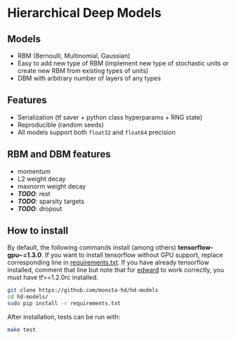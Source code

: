 # Hierarchical Deep Models

## Models
* RBM (Bernoulli, Multinomial, Gaussian)
* Easy to add new type of RBM (implement new type of stochastic units or create new RBM from existing types of units)
* DBM with arbitrary number of layers of any types

## Features
* Serialization (tf saver + python class hyperparams + RNG state)
* Reproducible (random seeds)
* All models support both `float32` and `float64` precision

## RBM and DBM features
* momentum
* L2 weight decay
* maxnorm weight decay
* ***TODO***: rest
* ***TODO***: sparsity targets
* ***TODO***: dropout

## How to install
By default, the following commands install (among others) **tensorflow-gpu~=1.3.0**. If you want to install tensorflow without GPU support, replace corresponding line in [requirements.txt](requirements.txt). If you have already tensorflow installed, comment that line but note that for [edward](http://edwardlib.org/) to work correctly, you must have tf>=1.2.0rc installed.
```bash
git clone https://github.com/monsta-hd/hd-models
cd hd-models/
sudo pip install -r requirements.txt
```
After installation, tests can be run with:
```bash
make test
```
